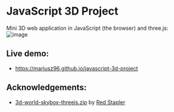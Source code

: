 # JavaScript 3D Project
Mini 3D web application in JavaScript (the browser) and three.js:<br/>![image](https://user-images.githubusercontent.com/62397363/81668737-61a3cb00-9445-11ea-8255-e6a913a5f719.png)

## Live demo:
- https://mariusz96.github.io/javascript-3d-project

## Acknowledgements:
- [3d-world-skybox-threejs.zip](3d-world-skybox-threejs.zip) by [Red Stapler](https://github.com/theredstapler)
